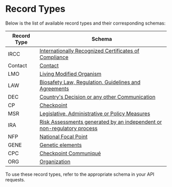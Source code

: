 # Record Types

Below is the list of available record types and their corresponding schemas:

| **Record Type** | **Schema**   |
| --------------- | ------------ |
| IRCC            | [Internationally Recognized Certificates of Compliance](/abs/ircc/schema)   |
| Contact         | [Contact](/abs/contact/schema)      |
| LMO         | [Living Modified Organism](/bch/lmo/schema)      |
| LAW         | [Biosafety Law, Regulation, Guidelines and Agreements](/bch/law/schema)      |
| DEC         | [Country's Decision or any other Communication](/bch/dec/schema)      |
| CP         | [Checkpoint](/abs/cp/schema)      |
| MSR         | [Legislative, Administrative or Policy Measures](/abs/msr/schema)      |
| IRA         | [Risk Assessments generated by an independent or non-regulatory process](/bch/ira/schema)      |
| NFP         | [National Focal Point](/abs/nfp/schema)      |
| GENE         | [Genetic elements](/bch/gene/schema)      |
| CPC         | [Checkpoint Communiqué](/abs/cpc/schema)      |
| ORG         | [Organization](/bch/org/schema)      |

To use these record types, refer to the appropriate schema in your API requests.